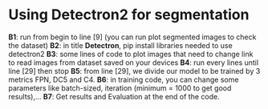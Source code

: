 # **Using Detectron2 for segmentation**
**B1**: run from begin to line [9] (you can run plot segmented images to check the dataset)
**B2**: in title **Detectron**, pip install libraries needed to use detectron2
**B3**: some lines of code to plot images that need to change link to read images from dataset saved on your devices
**B4**: run every lines until line [29] then stop
**B5**: from line [29], we divide our model to be trained by 3 metrics FPN, DC5 and C4.
**B6**: in training code, you can change some parameters like batch-sized, iteration (minimum = 1000 to get good results),...
**B7**: Get results and Evaluation at the end of the code. 
